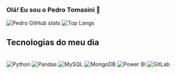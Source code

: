 ### Olá! Eu sou o Pedro Tomasini 👋

![Pedro GitHub stats](https://github-readme-stats.vercel.app/api?username=PedroTomasini&show_icons=true&theme=transparent)
![Top Langs](https://github-readme-stats.vercel.app/api/top-langs/?username=PedroTomasini&layout=compact&theme=transparent)
## Tecnologias do meu dia

<div style="display: inline_block"><br/>
<img align="center"alt="Python" src=https://img.shields.io/badge/Python-3776AB?style=for-the-badge&logo=python&logoColor=white />
<img align="center"alt="Pandas" src=<img align="center"alt="MySQL" src=https://img.shields.io/badge/MySQL-00000F?style=for-the-badge&logo=mysql&logoColor=white />
<img align="center"alt="MySQL" src=https://img.shields.io/badge/MySQL-00000F?style=for-the-badge&logo=mysql&logoColor=white />
<img align="center"alt="MongoDB" src=https://img.shields.io/badge/MongoDB-4EA94B?style=for-the-badge&logo=mongodb&logoColor=white />
<img align="center"alt="Power BI" src=https://img.shields.io/badge/power_bi-F2C811?style=for-the-badge&logo=powerbi&logoColor=black />
<img align="center"alt="GitLab" src=https://img.shields.io/badge/Microsoft_Excel-217346?style=for-the-badge&logo=microsoft-excel&logoColor=white />
</div>
